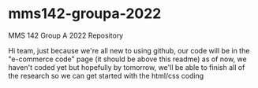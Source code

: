 # mms142-groupa-2022
MMS 142 Group A 2022 Repository 

Hi team, just because we're all new to using github, our code will be in the "e-commerce code" page (it should be above this readme)
as of now, we haven't coded yet but hopefully by tomorrow, we'll be able to finish all of the research so we can get started with the html/css coding
